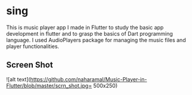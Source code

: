 # sing

This is music player app I made in Flutter to study the basic app development in flutter and to grasp the basics of Dart programming language. I used AudioPlayers package for managing the music files and player functionalities.
## Screen Shot
![alt text](https://github.com/naharamal/Music-Player-in-Flutter/blob/master/scrn_shot.jpg= 500x250)





